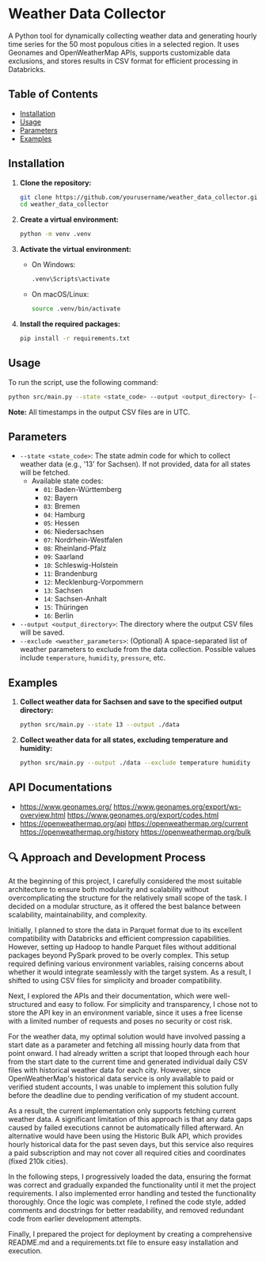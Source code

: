 # Weather Data Collector

A Python tool for dynamically collecting weather data and generating hourly time series for the 50 most populous cities in a selected region. It uses Geonames and OpenWeatherMap APIs, supports customizable data exclusions, and stores results in CSV format for efficient processing in Databricks.

## Table of Contents

- [Installation](#installation)
- [Usage](#usage)
- [Parameters](#parameters)
- [Examples](#examples)

## Installation

1. **Clone the repository:**

    ```sh
    git clone https://github.com/yourusername/weather_data_collector.git
    cd weather_data_collector
    ```

2. **Create a virtual environment:**

    ```sh
    python -m venv .venv
    ```

3. **Activate the virtual environment:**

    - On Windows:

        ```sh
        .venv\Scripts\activate
        ```

    - On macOS/Linux:

        ```sh
        source .venv/bin/activate
        ```

4. **Install the required packages:**

    ```sh
    pip install -r requirements.txt
    ```

## Usage

To run the script, use the following command:

```sh
python src/main.py --state <state_code> --output <output_directory> [--exclude <weather_parameters>]
```

**Note:** All timestamps in the output CSV files are in UTC.

## Parameters

- `--state <state_code>`: The state admin code for which to collect weather data (e.g., '13' for Sachsen). If not provided, data for all states will be fetched.
  - Available state codes:
    - `01`: Baden-Württemberg
    - `02`: Bayern
    - `03`: Bremen
    - `04`: Hamburg
    - `05`: Hessen
    - `06`: Niedersachsen
    - `07`: Nordrhein-Westfalen
    - `08`: Rheinland-Pfalz
    - `09`: Saarland
    - `10`: Schleswig-Holstein
    - `11`: Brandenburg
    - `12`: Mecklenburg-Vorpommern
    - `13`: Sachsen
    - `14`: Sachsen-Anhalt
    - `15`: Thüringen
    - `16`: Berlin
- `--output <output_directory>`: The directory where the output CSV files will be saved.
- `--exclude <weather_parameters>`: (Optional) A space-separated list of weather parameters to exclude from the data collection. Possible values include `temperature`, `humidity`, `pressure`, etc.

## Examples

1. **Collect weather data for Sachsen and save to the specified output directory:**

    ```sh
    python src/main.py --state 13 --output ./data
    ```

2. **Collect weather data for all states, excluding temperature and humidity:**

    ```sh
    python src/main.py --output ./data --exclude temperature humidity
    ```


## API Documentations
- https://www.geonames.org/
    https://www.geonames.org/export/ws-overview.html
    https://www.geonames.org/export/codes.html
- https://openweathermap.org/api
    https://openweathermap.org/current
    https://openweathermap.org/history
    https://openweathermap.org/bulk


## 🔍 Approach and Development Process
At the beginning of this project, I carefully considered the most suitable architecture to ensure both modularity and scalability without overcomplicating the structure for the relatively small scope of the task. I decided on a modular structure, as it offered the best balance between scalability, maintainability, and complexity.

Initially, I planned to store the data in Parquet format due to its excellent compatibility with Databricks and efficient compression capabilities. However, setting up Hadoop to handle Parquet files without additional packages beyond PySpark proved to be overly complex. This setup required defining various environment variables, raising concerns about whether it would integrate seamlessly with the target system. As a result, I shifted to using CSV files for simplicity and broader compatibility.

Next, I explored the APIs and their documentation, which were well-structured and easy to follow. For simplicity and transparency, I chose not to store the API key in an environment variable, since it uses a free license with a limited number of requests and poses no security or cost risk.

For the weather data, my optimal solution would have involved passing a start date as a parameter and fetching all missing hourly data from that point onward. I had already written a script that looped through each hour from the start date to the current time and generated individual daily CSV files with historical weather data for each city. However, since OpenWeatherMap's historical data service is only available to paid or verified student accounts, I was unable to implement this solution fully before the deadline due to pending verification of my student account.

As a result, the current implementation only supports fetching current weather data. A significant limitation of this approach is that any data gaps caused by failed executions cannot be automatically filled afterward. An alternative would have been using the Historic Bulk API, which provides hourly historical data for the past seven days, but this service also requires a paid subscription and may not cover all required cities and coordinates (fixed 210k cities).

In the following steps, I progressively loaded the data, ensuring the format was correct and gradually expanded the functionality until it met the project requirements. I also implemented error handling and tested the functionality thoroughly. Once the logic was complete, I refined the code style, added comments and docstrings for better readability, and removed redundant code from earlier development attempts.

Finally, I prepared the project for deployment by creating a comprehensive README.md and a requirements.txt file to ensure easy installation and execution.